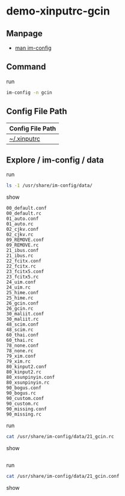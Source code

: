 
# demo-xinputrc-gcin


## Manpage

* [man im-config](https://manpages.ubuntu.com/manpages/jammy/en/man8/im-config.8.html)


## Command

run

``` sh
im-config -n gcin
```


## Config File Path

| Config File Path |
| --- |
| [~/.xinputrc](./asset/overlay/etc/skel/.xinputrc) |


## Explore / im-config / data

run

``` sh
ls -1 /usr/share/im-config/data/
```

show

```
00_default.conf
00_default.rc
01_auto.conf
01_auto.rc
02_cjkv.conf
02_cjkv.rc
09_REMOVE.conf
09_REMOVE.rc
21_ibus.conf
21_ibus.rc
22_fcitx.conf
22_fcitx.rc
23_fcitx5.conf
23_fcitx5.rc
24_uim.conf
24_uim.rc
25_hime.conf
25_hime.rc
26_gcin.conf
26_gcin.rc
30_maliit.conf
30_maliit.rc
48_scim.conf
48_scim.rc
60_thai.conf
60_thai.rc
78_none.conf
78_none.rc
79_xim.conf
79_xim.rc
80_kinput2.conf
80_kinput2.rc
80_xsunpinyin.conf
80_xsunpinyin.rc
90_bogus.conf
90_bogus.rc
90_custom.conf
90_custom.rc
90_missing.conf
90_missing.rc
```

run

``` sh
cat /usr/share/im-config/data/21_gcin.rc
```

show

``` sh

```


run

``` sh
cat /usr/share/im-config/data/21_gcin.conf
```

show

``` sh

```
